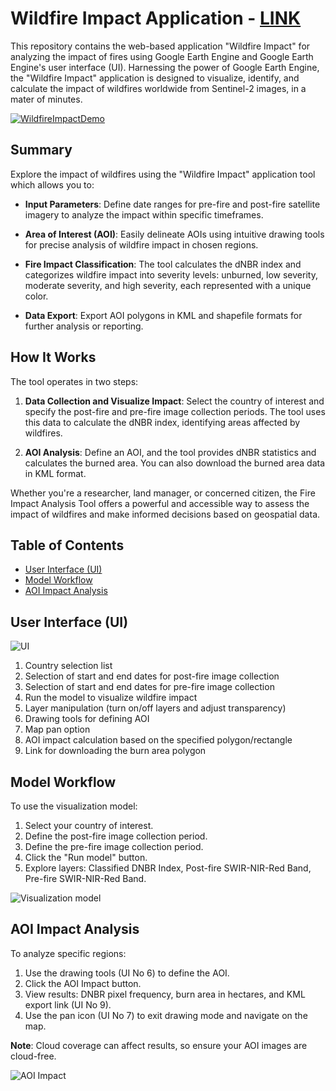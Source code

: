# Wildfire Impact Application - [LINK](https://ee-my-username32blue.projects.earthengine.app/view/wildfire-impact)

This repository contains the web-based application "Wildfire Impact" for analyzing the impact of fires using Google Earth Engine and Google Earth Engine's user interface (UI). Harnessing the power of Google Earth Engine, the "Wildfire Impact" application is designed to visualize, identify, and calculate the impact of wildfires worldwide from Sentinel-2 images, in a mater of minutes.

[![WildfireImpactDemo](https://img.youtube.com/vi/hG2sv7bSYec/maxresdefault.jpg)](https://youtu.be/hG2sv7bSYec)


## Summary

Explore the impact of wildfires using the "Wildfire Impact" application tool which allows you to:

- **Input Parameters**: Define date ranges for pre-fire and post-fire satellite imagery to analyze the impact within specific timeframes.

- **Area of Interest (AOI)**: Easily delineate AOIs using intuitive drawing tools for precise analysis of wildfire impact in chosen regions.

- **Fire Impact Classification**: The tool calculates the dNBR index and categorizes wildfire impact into severity levels: unburned, low severity, moderate severity, and high severity, each represented with a unique color.

- **Data Export**: Export AOI polygons in KML and shapefile formats for further analysis or reporting.

## How It Works

The tool operates in two steps:

1. **Data Collection and Visualize Impact**: Select the country of interest and specify the post-fire and pre-fire image collection periods. The tool uses this data to calculate the dNBR index, identifying areas affected by wildfires.

2. **AOI Analysis**: Define an AOI, and the tool provides dNBR statistics and calculates the burned area. You can also download the burned area data in KML format.

Whether you're a researcher, land manager, or concerned citizen, the Fire Impact Analysis Tool offers a powerful and accessible way to assess the impact of wildfires and make informed decisions based on geospatial data.

## Table of Contents

- [User Interface (UI)](#user-interface-ui)
- [Model Workflow](#model-workflow)
- [AOI Impact Analysis](#aoi-impact-analysis)

## User Interface (UI)

![UI](https://github.com/Akis32/GEE_Wildfire_Impact_app/assets/142306838/c5eb3428-fa73-4857-8690-aab9ad207455)


1. Country selection list
2. Selection of start and end dates for post-fire image collection
3. Selection of start and end dates for pre-fire image collection
4. Run the model to visualize wildfire impact
5. Layer manipulation (turn on/off layers and adjust transparency)
6. Drawing tools for defining AOI
7. Map pan option
8. AOI impact calculation based on the specified polygon/rectangle
9. Link for downloading the burn area polygon

## Model Workflow

To use the visualization model:

1. Select your country of interest.
2. Define the post-fire image collection period.
3. Define the pre-fire image collection period.
4. Click the "Run model" button.
5. Explore layers: Classified DNBR Index, Post-fire SWIR-NIR-Red Band, Pre-fire SWIR-NIR-Red Band.


![Visualization model](https://github.com/Akis32/GEE_Wildfire_Impact_app/assets/142306838/59780972-3394-438b-aad9-9e93e739e51d)


## AOI Impact Analysis

To analyze specific regions:

1. Use the drawing tools (UI No 6) to define the AOI.
2. Click the AOI Impact button.
3. View results: DNBR pixel frequency, burn area in hectares, and KML export link (UI No 9).
4. Use the pan icon (UI No 7) to exit drawing mode and navigate on the map.

**Note**: Cloud coverage can affect results, so ensure your AOI images are cloud-free.

![AOI Impact](https://github.com/Akis32/GEE_Wildfire_Impact_app/assets/142306838/6f5573cc-302f-4f25-b158-91d18fa6898d)



